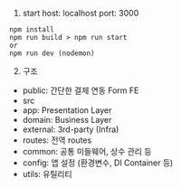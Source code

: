 1. start
host: localhost port: 3000

```
npm install
npm run build > npm run start
or
npm run dev (nodemon)
```

2. 구조
 - public: 간단한 결제 연동 Form FE
 - src
  - app: Presentation Layer
  - domain: Business Layer
  - external: 3rd-party (Infra)
  - routes: 전역 routes
  - common: 공통 미들웨어, 상수 관리 등
  - config: 앱 설정 (환경변수, DI Container 등)
  - utils: 유틸리티

